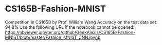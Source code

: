 # CS165B-Fashion-MNIST
Competition in CS165B by Prof. William Wang
Accuracy on the test data set: 94.8%
Use the following URL if the notebook cannot be opened: 
https://nbviewer.jupyter.org/github/GeekAlexis/CS165B-Fashion-MNIST/blob/master/Fashion_MNIST_CNN.ipynb
